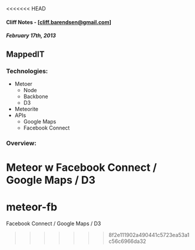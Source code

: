 <<<<<<< HEAD
#### Cliff Notes - [cliff.barendsen@gmail.com]
##### February 17th, 2013

## MappedIT 

### Technologies:
* Metoer
	* Node
	* Backbone
	* D3
* Meteorite
* APIs
	* Google Maps
	* Facebook Connect

### Overview:
Meteor w Facebook Connect / Google Maps / D3
=======
meteor-fb
=========

Facebook Connect / Google Maps / D3
>>>>>>> 8f2e111902a490441c5723ea53a1c56c6966da32
